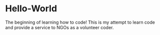 # Hello-World
The beginning of learning how to code!
This is my attempt to learn code and provide a service to NGOs as a volunteer coder.
